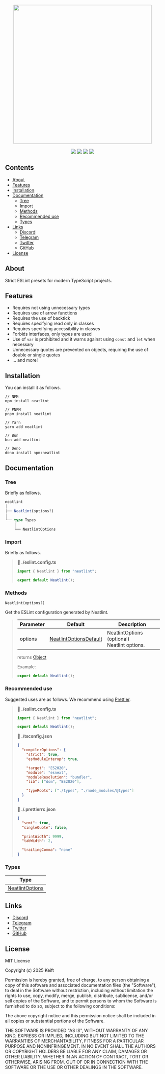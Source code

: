 
[String]: https://developer.mozilla.org/en-US/docs/Web/JavaScript/Reference/Global_Objects/String
[Number]: https://developer.mozilla.org/en-US/docs/Web/JavaScript/Reference/Global_Objects/Number
[Boolean]: https://developer.mozilla.org/en-US/docs/Web/JavaScript/Reference/Global_Objects/Boolean
[Date]: https://developer.mozilla.org/en-US/docs/Web/JavaScript/Reference/Global_Objects/Date
[Object]: https://developer.mozilla.org/en-US/docs/Web/JavaScript/Reference/Global_Objects/Object
[Array]: https://developer.mozilla.org/en-US/docs/Web/JavaScript/Reference/Global_Objects/Array
[Buffer]: https://developer.mozilla.org/en-US/docs/Web/JavaScript/Reference/Global_Objects/ArrayBuffer
[Function]: https://developer.mozilla.org/en-US/docs/Web/JavaScript/Reference/Global_Objects/Function
[Promise]: https://developer.mozilla.org/en-US/docs/Web/JavaScript/Reference/Global_Objects/Promise
[Void]: https://developer.mozilla.org/en-US/docs/Web/JavaScript/Reference/Global_Objects/Undefined
[NeatlintOptionsDefault]: https://github.com/keift/neatlint/blob/main/src/defaults/NeatlintOptions.default.ts
[NeatlintOptions]: https://github.com/keift/neatlint/blob/main/src/types/NeatlintOptions.type.ts

<div align="center">
  <br/>
  <img src="https://i.ibb.co/KpF1K8Zq/unknown.png" width="450px"/>
  <br/>
  <br/>
  <img src="https://img.shields.io/npm/v/neatlint?label=version&color=%23633BFF"/>
  <img src="https://img.shields.io/npm/l/neatlint?label=license&color=%23633BFF"/>
  <img src="https://img.shields.io/npm/dt/neatlint?label=downloads&color=%2300927F"/>
  <img src="https://img.shields.io/npm/unpacked-size/neatlint?label=size&color=%2300927F"/>
</div>

## Contents

- [About](#about)
- [Features](#features)
- [Installation](#installation)
- [Documentation](#documentation)
  - [Tree](#tree)
  - [Import](#import)
  - [Methods](#methods)
  - [Recommended use](#recommended-use)
  - [Types](#types)
- [Links](#links)
  - [Discord](https://discord.gg/keift)
  - [Telegram](https://t.me/keiftt)
  - [Twitter](https://x.com/keiftttt)
  - [GitHub](https://github.com/keift)
- [License](#license)

## About

Strict ESLint presets for modern TypeScript projects.

## Features

- Requires not using unnecessary types
- Requires use of arrow functions
- Requires the use of backtick
- Requires specifying read only in classes
- Requires specifying accessibility in classes
- Forbids interfaces, only types are used
- Use of `var` is prohibited and it warns against using `const` and `let` when necessary
- Unnecessary quotes are prevented on objects, requiring the use of double or single quotes
- ... and more!

## Installation

You can install it as follows.

```shell
// NPM
npm install neatlint

// PNPM
pnpm install neatlint

// Yarn
yarn add neatlint

// Bun
bun add neatlint

// Deno
deno install npm:neatlint
```

## Documentation

### Tree

Briefly as follows.

```typescript
neatlint
│
├── Neatlint(options?)
│
└── type Types
    │
    └── NeatlintOptions
```

### Import

Briefly as follows.

> **📁 ./eslint.config.ts**
>
> ```typescript
> import { Neatlint } from "neatlint";
>
> export default Neatlint();
> ```

### Methods

`Neatlint(options?)`

Get the ESLint configuration generated by Neatlint.

> | Parameter | Default                  | Description                                        |
> | --------- | ------------------------ | -------------------------------------------------- |
> | options   | [NeatlintOptionsDefault] | [NeatlintOptions] (optional)<br/>Neatlint options. |
>
> returns [Object]
>
> Example:
>
> ```typescript
> export default Neatlint();
> ```

### Recommended use

Suggested uses are as follows. We recommend using [Prettier](https://npmjs.com/package/prettier).

> **📁 ./eslint.config.ts**
>
> ```typescript
> import { Neatlint } from "neatlint";
>
> export default Neatlint();
> ```
>
> **📁 ./tsconfig.json**
>
> ```json
> {
>   "compilerOptions": {
>     "strict": true,
>     "esModuleInterop": true,
>
>     "target": "ES2020",
>     "module": "esnext",
>     "moduleResolution": "bundler",
>     "lib": ["dom", "ES2020"],
>
>     "typeRoots": ["./types", "./node_modules/@types"]
>   }
> }
> ```
>
> **📁 ./.prettierrc.json**
>
> ```json
> {
>   "semi": true,
>   "singleQuote": false,
>
>   "printWidth": 9999,
>   "tabWidth": 2,
>
>   "trailingComma": "none"
> }
> ```

### Types

| Type              |
| ----------------- |
| [NeatlintOptions] |

## Links

- [Discord](https://discord.gg/keift)
- [Telegram](https://t.me/keiftt)
- [Twitter](https://x.com/keiftttt)
- [GitHub](https://github.com/keift)

## License

MIT License

Copyright (c) 2025 Keift

Permission is hereby granted, free of charge, to any person obtaining a copy of this software and associated documentation files (the "Software"), to deal in the Software without restriction, including without limitation the rights to use, copy, modify, merge, publish, distribute, sublicense, and/or sell copies of the Software, and to permit persons to whom the Software is furnished to do so, subject to the following conditions:

The above copyright notice and this permission notice shall be included in all copies or substantial portions of the Software.

THE SOFTWARE IS PROVIDED "AS IS", WITHOUT WARRANTY OF ANY KIND, EXPRESS OR IMPLIED, INCLUDING BUT NOT LIMITED TO THE WARRANTIES OF MERCHANTABILITY, FITNESS FOR A PARTICULAR PURPOSE AND NONINFRINGEMENT. IN NO EVENT SHALL THE AUTHORS OR COPYRIGHT HOLDERS BE LIABLE FOR ANY CLAIM, DAMAGES OR OTHER LIABILITY, WHETHER IN AN ACTION OF CONTRACT, TORT OR OTHERWISE, ARISING FROM, OUT OF OR IN CONNECTION WITH THE SOFTWARE OR THE USE OR OTHER DEALINGS IN THE SOFTWARE.
